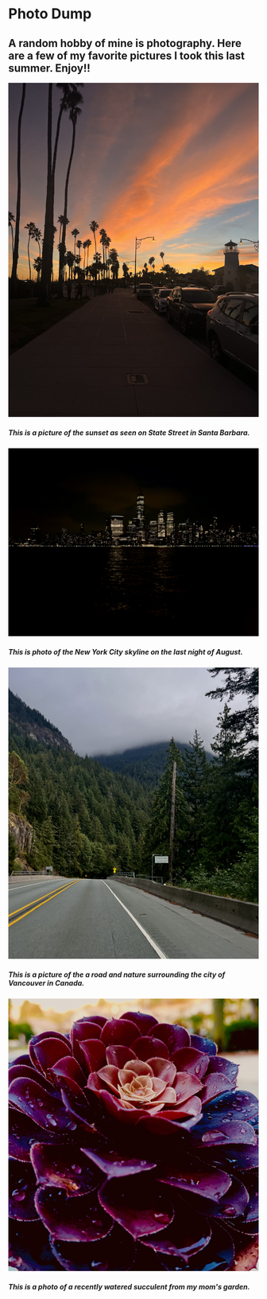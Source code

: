 # Photo Dump
## A random hobby of mine is photography. Here are a few of my favorite pictures I took this last summer. Enjoy!!

![Sunset Pic](sunset.jpg)
##### This is a picture of the sunset as seen on State Street in Santa Barbara.



![City Pic](city.jpg)
##### This is photo of the New York City skyline on the last night of August.



![Nature Pic](nature.jpg)
##### This is a picture of the a road and nature surrounding the city of Vancouver in Canada.



![Flower Pic](flower.jpg)
##### This is a photo of a recently watered succulent from my mom's garden.
